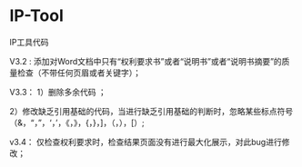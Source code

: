 # IP-Tool
IP工具代码

V3.2 : 添加对Word文档中只有“权利要求书”或者“说明书”或者“说明书摘要”的质量检查（不带任何页眉或者关键字）；

V3.3： 1）删除多余代码 ；

2）修改缺乏引用基础的代码，当进行缺乏引用基础的判断时，忽略某些标点符号（&，“，”，‘，’，《，》，{，}，]，（，），[）;
	
v3.4： 仅检查权利要求时，检查结果页面没有进行最大化展示，对此bug进行修改；

